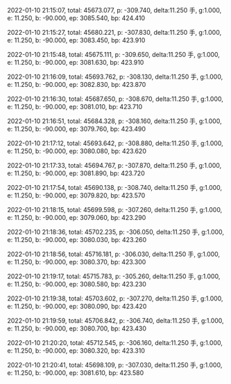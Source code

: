2022-01-10 21:15:07, total: 45673.077, p: -309.740, delta:11.250 手, g:1.000, e: 11.250, b: -90.000, ep: 3085.540, bp: 424.410

2022-01-10 21:15:27, total: 45680.221, p: -307.830, delta:11.250 手, g:1.000, e: 11.250, b: -90.000, ep: 3083.450, bp: 423.910

2022-01-10 21:15:48, total: 45675.111, p: -309.650, delta:11.250 手, g:1.000, e: 11.250, b: -90.000, ep: 3081.630, bp: 423.910

2022-01-10 21:16:09, total: 45693.762, p: -308.130, delta:11.250 手, g:1.000, e: 11.250, b: -90.000, ep: 3082.830, bp: 423.870

2022-01-10 21:16:30, total: 45687.650, p: -308.670, delta:11.250 手, g:1.000, e: 11.250, b: -90.000, ep: 3081.010, bp: 423.710

2022-01-10 21:16:51, total: 45684.328, p: -308.160, delta:11.250 手, g:1.000, e: 11.250, b: -90.000, ep: 3079.760, bp: 423.490

2022-01-10 21:17:12, total: 45693.642, p: -308.880, delta:11.250 手, g:1.000, e: 11.250, b: -90.000, ep: 3080.080, bp: 423.620

2022-01-10 21:17:33, total: 45694.767, p: -307.870, delta:11.250 手, g:1.000, e: 11.250, b: -90.000, ep: 3081.890, bp: 423.720

2022-01-10 21:17:54, total: 45690.138, p: -308.740, delta:11.250 手, g:1.000, e: 11.250, b: -90.000, ep: 3079.820, bp: 423.570

2022-01-10 21:18:15, total: 45699.598, p: -307.260, delta:11.250 手, g:1.000, e: 11.250, b: -90.000, ep: 3079.060, bp: 423.290

2022-01-10 21:18:36, total: 45702.235, p: -306.050, delta:11.250 手, g:1.000, e: 11.250, b: -90.000, ep: 3080.030, bp: 423.260

2022-01-10 21:18:56, total: 45716.181, p: -306.030, delta:11.250 手, g:1.000, e: 11.250, b: -90.000, ep: 3080.370, bp: 423.300

2022-01-10 21:19:17, total: 45715.783, p: -305.260, delta:11.250 手, g:1.000, e: 11.250, b: -90.000, ep: 3080.580, bp: 423.230

2022-01-10 21:19:38, total: 45703.602, p: -307.270, delta:11.250 手, g:1.000, e: 11.250, b: -90.000, ep: 3080.090, bp: 423.420

2022-01-10 21:19:59, total: 45706.842, p: -306.740, delta:11.250 手, g:1.000, e: 11.250, b: -90.000, ep: 3080.700, bp: 423.430

2022-01-10 21:20:20, total: 45712.545, p: -306.160, delta:11.250 手, g:1.000, e: 11.250, b: -90.000, ep: 3080.320, bp: 423.310

2022-01-10 21:20:41, total: 45698.109, p: -307.030, delta:11.250 手, g:1.000, e: 11.250, b: -90.000, ep: 3081.610, bp: 423.580